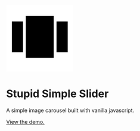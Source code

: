 ![](assets/apple-touch-icon.png)

# Stupid Simple Slider

A simple image carousel built with vanilla javascript.

[View the demo.](https://jabes.github.io/sss/)
